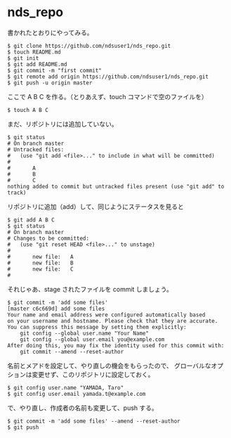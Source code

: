 nds_repo
========

書かれたとおりにやってみる。

    $ git clone https://github.com/ndsuser1/nds_repo.git
    $ touch README.md
    $ git init
    $ git add README.md
    $ git commit -m "first commit"
    $ git remote add origin https://github.com/ndsuser1/nds_repo.git
    $ git push -u origin master

ここで A B C を作る。（とりあえず、touch コマンドで空のファイルを）

    $ touch A B C

まだ、リポジトリには追加していない。

    $ git status
    # On branch master
    # Untracked files:
    #   (use "git add <file>..." to include in what will be committed)
    #
    #       A
    #       B
    #       C
    nothing added to commit but untracked files present (use "git add" to track)

リポジトリに追加（add）して、同じようにステータスを見ると

    $ git add A B C
    $ git status
    # On branch master
    # Changes to be committed:
    #   (use "git reset HEAD <file>..." to unstage)
    #
    #       new file:   A
    #       new file:   B
    #       new file:   C
    #

それじゃあ、stage されたファイルを commit しましょう。

    $ git commit -m 'add some files'
    [master c6c669d] add some files
    Your name and email address were configured automatically based
    on your username and hostname. Please check that they are accurate.
    You can suppress this message by setting them explicitly:
        git config --global user.name "Your Name"
        git config --global user.email you@example.com
    After doing this, you may fix the identity used for this commit with:
        git commit --amend --reset-author

名前とメアドを設定して、やり直しの機会をもらったので、
グローバルなオプションは変更せず、このリポジトリに設定しておく。

    $ git config user.name "YAMADA, Taro"
    $ git config user.email yamada.t@example.com

で、やり直し、作成者の名前も変更して、push する。

    $ git commit -m 'add some files' --amend --reset-author
    $ git push
